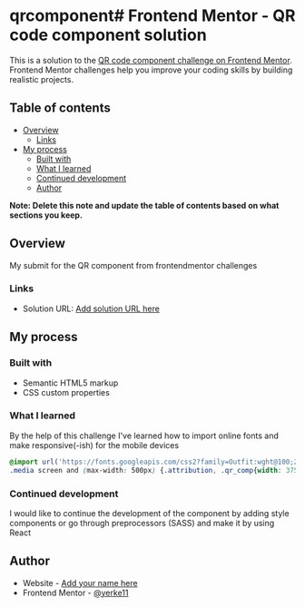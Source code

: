 # qrcomponent# Frontend Mentor - QR code component solution

This is a solution to the [QR code component challenge on Frontend Mentor](https://www.frontendmentor.io/challenges/qr-code-component-iux_sIO_H). Frontend Mentor challenges help you improve your coding skills by building realistic projects. 

## Table of contents

- [Overview](#overview)
  - [Links](#links)
- [My process](#my-process)
  - [Built with](#built-with)
  - [What I learned](#what-i-learned)
  - [Continued development](#continued-development)
  - [Author](#author)


**Note: Delete this note and update the table of contents based on what sections you keep.**

## Overview
My submit for the QR component from frontendmentor challenges 

### Links

- Solution URL: [Add solution URL here](https://your-solution-url.com)


## My process

### Built with

- Semantic HTML5 markup
- CSS custom properties




### What I learned

By the help of this challenge I've learned how to import online fonts and make responsive(-ish) for the mobile devices


```css
@import url('https://fonts.googleapis.com/css2?family=Outfit:wght@100;200;300&display=swap');
.media screen and (max-width: 500px) {.attribution, .qr_comp{width: 375px;}}
```




### Continued development

I would like to continue the development of the component by adding style components or go through preprocessors (SASS) and make it by using React


## Author

- Website - [Add your name here](https://www.your-site.com)
- Frontend Mentor - [@yerke11](https://www.frontendmentor.io/profile/yerke11)






